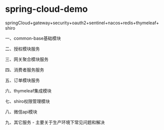 # spring-cloud-demo

springCloud+gateway+security+oauth2+sentinel+nacos+redis+thymeleaf+shiro

一、common-base基础模块

二、授权模块服务

三、网关聚合模块服务

四、消费者服务服务

五、订单模块服务

六、thymeleaf集成模块

七、shiro权限管理模块

八、微信api模块

九、其它服务 - 主要关于生产环境下常见问题和解决
